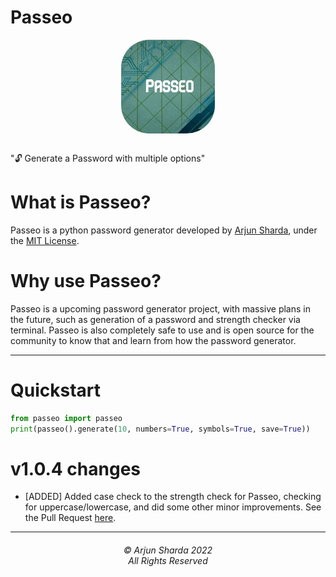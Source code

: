 # Passeo
<div style="text-align: center; display: grid; justify-content: center;"><img style="margin: auto; margin-bottom: 1rem; border-radius: 30%;" height="150" width="150" src="https://raw.githubusercontent.com/ArjunSharda/Passeo/main/ext/passeo.jpg"/></div>

"🔓 Generate a Password with multiple options"

# What is Passeo?

Passeo is a python password generator developed by [Arjun Sharda](https://github.com/ArjunSharda), under the [MIT License](https://github.com/ArjunSharda/Passeo/blob/main/LICENSE).


# Why use Passeo?

Passeo is a upcoming password generator project, with massive plans in the future, such as generation of a password and strength checker via terminal. Passeo is also completely safe to use and is open source for the community to know that and learn from how the password generator.


-----------------

# Quickstart

```python
from passeo import passeo
print(passeo().generate(10, numbers=True, symbols=True, save=True))
```

# v1.0.4 changes
- [ADDED] Added case check to the strength check for Passeo, checking for uppercase/lowercase, and did some other minor improvements. See the Pull Request [here](https://github.com/ArjunSharda/Passeo/pull/1/files).


<hr>
<h6 align="center">© Arjun Sharda 2022 
<br>
All Rights Reserved</h6>
